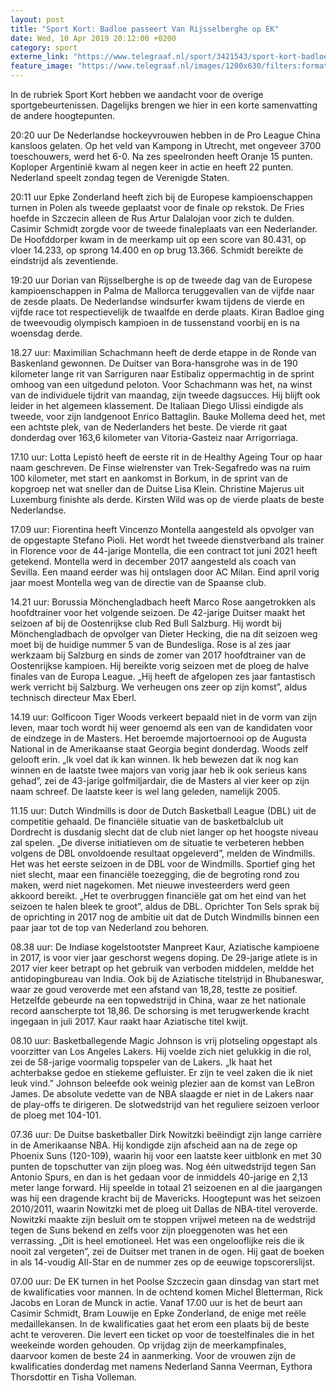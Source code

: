```yaml
---
layout: post
title: "Sport Kort: Badloe passeert Van Rijsselberghe op EK"
date: Wed, 10 Apr 2019 20:12:00 +0200
category: sport
externe_link: "https://www.telegraaf.nl/sport/3421543/sport-kort-badloe-passeert-van-rijsselberghe-op-ek"
feature_image: "https://www.telegraaf.nl/images/1200x630/filters:format(jpeg):quality(80)/cdn-kiosk-api.telegraaf.nl/0aae09d2-5bc0-11e9-b343-02c309bc01c1.jpg"
---
```


<p class="intro">In de rubriek Sport Kort hebben we aandacht voor de overige sportgebeurtenissen. Dagelijks brengen we hier in een korte samenvatting de andere hoogtepunten.</p> <p>20:20 uur De Nederlandse hockeyvrouwen hebben in de Pro League China kansloos gelaten. Op het veld van Kampong in Utrecht, met ongeveer 3700 toeschouwers, werd het 6-0. Na zes speelronden heeft Oranje 15 punten. Koploper Argentinië kwam al negen keer in actie en heeft 22 punten. Nederland speelt zondag tegen de Verenigde Staten.</p><p>20:11 uur Epke Zonderland heeft zich bij de Europese kampioenschappen turnen in Polen als tweede geplaatst voor de finale op rekstok. De Fries hoefde in Szczecin alleen de Rus Artur Dalalojan voor zich te dulden. Casimir Schmidt zorgde voor de tweede finaleplaats van een Nederlander. De Hoofddorper kwam in de meerkamp uit op een score van 80.431, op vloer 14.233, op sprong 14.400 en op brug 13.366. Schmidt bereikte de eindstrijd als zeventiende.</p><p>19:20 uur Dorian van Rijsselberghe is op de tweede dag van de Europese kampioenschappen in Palma de Mallorca teruggevallen van de vijfde naar de zesde plaats. De Nederlandse windsurfer kwam tijdens de vierde en vijfde race tot respectievelijk de twaalfde en derde plaats. Kiran Badloe ging de tweevoudig olympisch kampioen in de tussenstand voorbij en is na woensdag derde.</p><p>18.27 uur: Maximilian Schachmann heeft de derde etappe in de Ronde van Baskenland gewonnen. De Duitser van Bora-hansgrohe was in de 190 kilometer lange rit van Sarriguren naar Estibaliz oppermachtig in de sprint omhoog van een uitgedund peloton. Voor Schachmann was het, na winst van de individuele tijdrit van maandag, zijn tweede dagsucces. Hij blijft ook leider in het algemeen klassement. De Italiaan Diego Ulissi eindigde als tweede, voor zijn landgenoot Enrico Battaglin. Bauke Mollema deed het, met een achtste plek, van de Nederlanders het beste. De vierde rit gaat donderdag over 163,6 kilometer van Vitoria-Gasteiz naar Arrigorriaga.</p><p>17.10 uur: Lotta Lepistö heeft de eerste rit in de Healthy Ageing Tour op haar naam geschreven. De Finse wielrenster van Trek-Segafredo was na ruim 100 kilometer, met start en aankomst in Borkum, in de sprint van de kopgroep net wat sneller dan de Duitse Lisa Klein. Christine Majerus uit Luxemburg finishte als derde. Kirsten Wild was op de vierde plaats de beste Nederlandse.</p><p>17.09 uur: Fiorentina heeft Vincenzo Montella aangesteld als opvolger van de opgestapte Stefano Pioli. Het wordt het tweede dienstverband als trainer in Florence voor de 44-jarige Montella, die een contract tot juni 2021 heeft getekend. Montella werd in december 2017 aangesteld als coach van Sevilla. Een maand eerder was hij ontslagen door AC Milan. Eind april vorig jaar moest Montella weg van de directie van de Spaanse club.</p><p>14.21 uur: Borussia Mönchengladbach heeft Marco Rose aangetrokken als hoofdtrainer voor het volgende seizoen. De 42-jarige Duitser maakt het seizoen af bij de Oostenrijkse club Red Bull Salzburg. Hij wordt bij Mönchengladbach de opvolger van Dieter Hecking, die na dit seizoen weg moet bij de huidige nummer 5 van de Bundesliga. Rose is al zes jaar werkzaam bij Salzburg en sinds de zomer van 2017 hoofdtrainer van de Oostenrijkse kampioen. Hij bereikte vorig seizoen met de ploeg de halve finales van de Europa League. „Hij heeft de afgelopen zes jaar fantastisch werk verricht bij Salzburg. We verheugen ons zeer op zijn komst”, aldus technisch directeur Max Eberl.</p><p>14.19 uur: Golficoon Tiger Woods verkeert bepaald niet in de vorm van zijn leven, maar toch wordt hij weer genoemd als een van de kandidaten voor de eindzege in de Masters. Het beroemde majortoernooi op de Augusta National in de Amerikaanse staat Georgia begint donderdag. Woods zelf gelooft erin. „Ik voel dat ik kan winnen. Ik heb bewezen dat ik nog kan winnen en de laatste twee majors van vorig jaar heb ik ook serieus kans gehad”, zei de 43-jarige golfmiljardair, die de Masters al vier keer op zijn naam schreef. De laatste keer is wel lang geleden, namelijk 2005.</p><p>11.15 uur: Dutch Windmills is door de Dutch Basketball League (DBL) uit de competitie gehaald. De financiële situatie van de basketbalclub uit Dordrecht is dusdanig slecht dat de club niet langer op het hoogste niveau zal spelen. „De diverse initiatieven om de situatie te verbeteren hebben volgens de DBL onvoldoende resultaat opgeleverd”, melden de Windmills. Het was het eerste seizoen in de DBL voor de Windmills. Sportief ging het niet slecht, maar een financiële toezegging, die de begroting rond zou maken, werd niet nagekomen. Met nieuwe investeerders werd geen akkoord bereikt. „Het te overbruggen financiële gat om het eind van het seizoen te halen bleek te groot”, aldus de DBL. Oprichter Ton Sels sprak bij de oprichting in 2017 nog de ambitie uit dat de Dutch Windmills binnen een paar jaar tot de top van Nederland zou behoren.</p><p>08.38 uur: De Indiase kogelstootster Manpreet Kaur, Aziatische kampioene in 2017, is voor vier jaar geschorst wegens doping. De 29-jarige atlete is in 2017 vier keer betrapt op het gebruik van verboden middelen, meldde het antidopingbureau van India. Ook bij de Aziatische titelstrijd in Bhubaneswar, waar ze goud veroverde met een afstand van 18,28, testte ze positief. Hetzelfde gebeurde na een topwedstrijd in China, waar ze het nationale record aanscherpte tot 18,86. De schorsing is met terugwerkende kracht ingegaan in juli 2017. Kaur raakt haar Aziatische titel kwijt.</p><p>08.10 uur: Basketballegende Magic Johnson is vrij plotseling opgestapt als voorzitter van Los Angeles Lakers. Hij voelde zich niet gelukkig in die rol, zei de 58-jarige voormalig topspeler van de Lakers. „Ik haat het achterbakse gedoe en stiekeme gefluister. Er zijn te veel zaken die ik niet leuk vind.” Johnson beleefde ook weinig plezier aan de komst van LeBron James. De absolute vedette van de NBA slaagde er niet in de Lakers naar de play-offs te dirigeren. De slotwedstrijd van het reguliere seizoen verloor de ploeg met 104-101.</p><p>07.36 uur: De Duitse basketballer Dirk Nowitzki beëindigt zijn lange carrière in de Amerikaanse NBA. Hij kondigde zijn afscheid aan na de zege op Phoenix Suns (120-109), waarin hij voor een laatste keer uitblonk en met 30 punten de topschutter van zijn ploeg was. Nog één uitwedstrijd tegen San Antonio Spurs, en dan is het gedaan voor de inmiddels 40-jarige en 2,13 meter lange forward. Hij speelde in totaal 21 seizoenen en al die jaargangen was hij een dragende kracht bij de Mavericks. Hoogtepunt was het seizoen 2010/2011, waarin Nowitzki met de ploeg uit Dallas de NBA-titel veroverde. Nowitzki maakte zijn besluit om te stoppen vrijwel meteen na de wedstrijd tegen de Suns bekend en zelfs voor zijn ploeggenoten was het een verrassing. „Dit is heel emotioneel. Het was een ongelooflijke reis die ik nooit zal vergeten”, zei de Duitser met tranen in de ogen. Hij gaat de boeken in als 14-voudig All-Star en de nummer zes op de eeuwige topscorerslijst.</p><p>07.00 uur: De EK turnen in het Poolse Szczecin gaan dinsdag van start met de kwalificaties voor mannen. In de ochtend komen Michel Bletterman, Rick Jacobs en Loran de Munck in actie. Vanaf 17.00 uur is het de beurt aan Casimir Schmidt, Bram Louwije en Epke Zonderland, de enige met reële medaillekansen. In de kwalificaties gaat het erom een plaats bij de beste acht te veroveren. Die levert een ticket op voor de toestelfinales die in het weekeinde worden gehouden. Op vrijdag zijn de meerkampfinales, daarvoor komen de beste 24 in aanmerking. Voor de vrouwen zijn de kwalificaties donderdag met namens Nederland Sanna Veerman, Eythora Thorsdottir en Tisha Volleman.</p>
